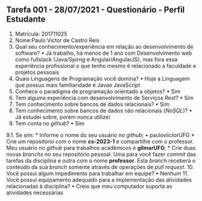 ## Tarefa 001 - 28/07/2021 - Questionário - Perfil Estudante

1. Matrícula: 201711025
2. Nome:Paulo Victor de Castro Reis
3. Qual seu conhecimento/experiência em relação ao desenvolvimento de software?
  • Já trabalho, há menos de 1 ano com Desenvolvimento web como fullstack (Java/Spirng e Angular/AngularJS), mas fora essa experiência profissional o que tenho mesmo é relacionado a faculdade e projetos pessoais
4. Quais Linguagens de Programação você domina?
  • Hoje a Linguagem que possuo mais familiaridade é Javae JavaScript
5. Conhece o paradigma de programação orientado a objetos?
  • Sim
6. Tem alguma experiência com desenvolvimento de Serviços _Rest_?
  • Sim
7. Tem conhecimento sobre bancos de dados relacionais?
  • Sim
8. Tem conhecimento sobre bancos de dados não relacionais (_NoSQL_)?
  • Já estudei sobre, porém nunca utilizei
9. Tem conta no _github_?
  • Sim

  9.1.  Se sim:
      * Informe o nome do seu usuário no _github_;
        • pauloviictorUFG
      * Crie um repositório com o nome **cs-2023-1** e compartilhe com o professor. Meu usuário no _github_ para trabalhos acadêmicos é **gilmarUFG**;
      * Crie duas novas _branchs_ no seu repositório pessoal. Uma para você fazer _commit_ das tarefas da disciplina e outra com o nome **professor**. Esta _branch_ receberá o conteúdo da sua _branch_ somente através de operações de _pull request_.
10. Você possui algum impedimento para trabalhar em equipe?
  • Nenhum
11. Você possui equipamento adequado para a implementação das atividades relacionadas à disciplina?
  • Creio que meu computador suporta as atividades necessárias
